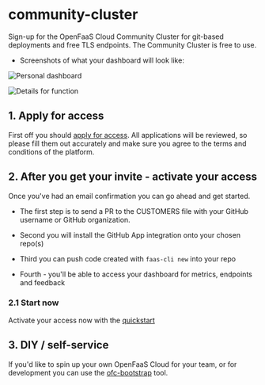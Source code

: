 # community-cluster

Sign-up for the OpenFaaS Cloud Community Cluster for git-based deployments and free TLS endpoints. The Community Cluster is free to use.

* Screenshots of what your dashboard will look like:

![Personal dashboard](https://www.openfaas.com/images/openfaas-cloud-gitlab/dashboard.png)

![Details for function](https://www.openfaas.com/images/openfaas-cloud-gitlab/details.png)

## 1. Apply for access

First off you should [apply for access](https://forms.gle/8e6ZXJKMcDHpV6Xu6). All applications will be reviewed, so please fill them out accurately and make sure you agree to the terms and conditions of the platform.

## 2. After you get your invite - activate your access

Once you've had an email confirmation you can go ahead and get started.

* The first step is to send a PR to the CUSTOMERS file with your GitHub username or GitHub organization.

* Second you will install the GitHub App integration onto your chosen repo(s)

* Third you can push code created with `faas-cli new` into your repo

* Fourth - you'll be able to access your dashboard for metrics, endpoints and feedback

### 2.1 Start now

Activate your access now with the [quickstart](./docs/)

## 3. DIY / self-service

If you'd like to spin up your own OpenFaaS Cloud for your team, or for development you can use the [ofc-bootstrap](https://github.com/openfaas-incubator/ofc-bootstrap) tool.
